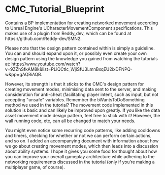 # CMC_Tutorial_Blueprint
<p>Contains a BP implementation for creating networked movement according to Unreal Engine's UCharacterMovementComponent specifications. This makes use of a plugin from Reddy_dev, which can be found at https://github.com/Reddy-dev/SMN2.</p>
<p>Please note that the design pattern contained within is simply a guideline. You can and should expand upon it, or possibly even create your own design pattern using the knowledge you gained from watching the tutorials at: https://www.youtube.com/watch?v=9ZZhSfkAM8k&list=PLiQCtIc_WjiSfU3LmnBxqEU2ixDFNPQ-w&pp=gAQBiAQB.</p>
<p>However, its strength is that it sticks to the CMC's design pattern for creating movement modes, minimising data sent to the server, and making consideration for anti-cheat (facilitating player intent, such as input, but not accepting "unsafe" variables. Remember the bWantsToDoSomething method we used in the tutorial?
The movement code implemented in this solution is basic and can likely be improved upon greatly. If you like the data asset movement mode design pattern, feel free to stick with it! However, the wall running code, etc, can all be changed to match your needs.</p>
<p>You might even notice some recurring code patterns, like adding cooldowns and timers, checking for whether or not we can perform certain actions, and so on. I added an accompanying document with information about how we go about creating movement modes, which then leads into a discussion about ability systems. 
I hope it gives you some food for thought about how you can improve your overall gameplay architecture while adhering to the networking requirements discussed in the tutorial (only if you're making a multiplayer game, of course).</p>